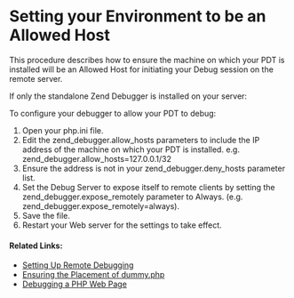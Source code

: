 # Setting your Environment to be an Allowed Host

<!--context:setting_your_zend_studio_for_eclipse_to_be_an_allowed_host-->

This procedure describes how to ensure the machine on which your PDT is installed will be an Allowed Host for initiating your Debug session on the remote server.

If only the standalone Zend Debugger is installed on your server:

<!--ref-start-->

To configure your debugger to allow your PDT to debug:

 1. Open your php.ini file.
 2. Edit the zend\_debugger.allow\_hosts parameters to include the IP address of the machine on which your PDT is installed.  e.g. zend\_debugger.allow\_hosts=127.0.0.1/32
 3. Ensure the address is not in your zend\_debugger.deny\_hosts parameter list.
 4. Set the Debug Server to expose itself to remote clients by setting the zend\_debugger.expose\_remotely parameter to Always.  (e.g. zend\_debugger.expose\_remotely=always).
 5. Save the file.
 6. Restart your Web server for the settings to take effect.

<!--ref-end-->

<!--links-start-->

#### Related Links:

 * [Setting Up Remote Debugging](000-index.md)
 * [Ensuring the Placement of dummy.php](016-ensuring_the_placement_of_dummy_php.md)
 * [Debugging a PHP Web Page](../../../024-tasks/152-debugging/032-debugging_a_php_web_page.md)

<!--links-end-->
